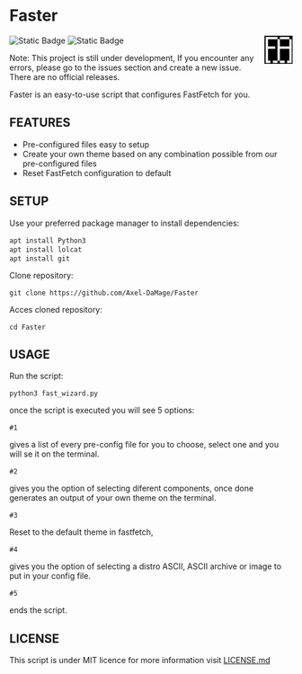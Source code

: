 # Faster
![Static Badge](https://img.shields.io/badge/license-MIT-green) ![Static Badge](https://img.shields.io/badge/Wizard-magenta)
<img src="Banners/Banner_Faster.png" width="10%" align="right" />


Note: This project is still under development, If you encounter any errors, please go to the issues section and create a new issue.
There are no official releases.

Faster is an easy-to-use script that configures FastFetch for you.

<H2> FEATURES </H2> 

* Pre-configured files easy to setup
* Create your own theme based on any combination possible from our pre-configured files
* Reset FastFetch configuration to default

<H2> SETUP </H2>
Use your preferred package manager to install dependencies:

```
apt install Python3
apt install lolcat
apt install git
```
Clone repository:
```
git clone https://github.com/Axel-DaMage/Faster
```
Acces cloned repository:
```
cd Faster
```
<H2> USAGE </H2>
Run the script:

```
python3 fast_wizard.py
```
once the script is executed you will see 5 options:
```
#1
```
gives a list of every pre-config file for you to choose, select one and you will se it on the terminal.
```
#2
```
gives you the option of selecting diferent components, once done generates an output of your own theme on the terminal.
```
#3
```
Reset to the default theme in fastfetch,
```
#4
```
gives you the option of selecting a distro ASCII, ASCII archive or image to put in your config file.
```
#5
```
ends the script.
<H2> LICENSE </H2>

This script is under MIT licence for more information visit [LICENSE.md](LICENSE.md)
